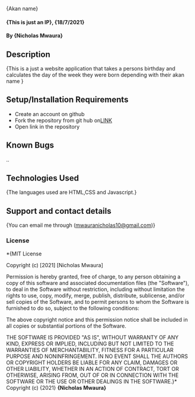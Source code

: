  {Akan name}
#### {This is just an IP}, {18/7/2021}
#### By **{Nicholas Mwaura}**
## Description
{This is a just a website application that takes a persons birthday and calculates the day of the week they were born depending with their akan name }
## Setup/Installation Requirements
* Create an account on github
* Fork the repository from git hub on<a href ="https://github.com/Nick679-bee/IP-week-2.git">LINK</a>
* Open link in the repository
## Known Bugs
..
## Technologies Used
{The languages used are HTML,CSS and Javascript.}
## Support and contact details
{You can email me through (mwauranicholas10@gmail.com)}
### License
*{MIT License

Copyright (c) [2021] [Nicholas Mwaura]

Permission is hereby granted, free of charge, to any person obtaining a copy
of this software and associated documentation files (the "Software"), to deal
in the Software without restriction, including without limitation the rights
to use, copy, modify, merge, publish, distribute, sublicense, and/or sell
copies of the Software, and to permit persons to whom the Software is
furnished to do so, subject to the following conditions:

The above copyright notice and this permission notice shall be included in all
copies or substantial portions of the Software.

THE SOFTWARE IS PROVIDED "AS IS", WITHOUT WARRANTY OF ANY KIND, EXPRESS OR
IMPLIED, INCLUDING BUT NOT LIMITED TO THE WARRANTIES OF MERCHANTABILITY,
FITNESS FOR A PARTICULAR PURPOSE AND NONINFRINGEMENT. IN NO EVENT SHALL THE
AUTHORS OR COPYRIGHT HOLDERS BE LIABLE FOR ANY CLAIM, DAMAGES OR OTHER
LIABILITY, WHETHER IN AN ACTION OF CONTRACT, TORT OR OTHERWISE, ARISING FROM,
OUT OF OR IN CONNECTION WITH THE SOFTWARE OR THE USE OR OTHER DEALINGS IN THE
SOFTWARE.}*
Copyright (c) {2021} **{Nicholas Mwaura}**